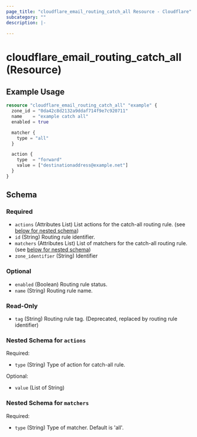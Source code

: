 ```yaml
---
page_title: "cloudflare_email_routing_catch_all Resource - Cloudflare"
subcategory: ""
description: |-
  
---
```


# cloudflare_email_routing_catch_all (Resource)



## Example Usage

```terraform
resource "cloudflare_email_routing_catch_all" "example" {
  zone_id = "0da42c8d2132a9ddaf714f9e7c920711"
  name    = "example catch all"
  enabled = true

  matcher {
    type = "all"
  }

  action {
    type  = "forward"
    value = ["destinationaddress@example.net"]
  }
}
```
<!-- schema generated by tfplugindocs -->
## Schema

### Required

- `actions` (Attributes List) List actions for the catch-all routing rule. (see [below for nested schema](#nestedatt--actions))
- `id` (String) Routing rule identifier.
- `matchers` (Attributes List) List of matchers for the catch-all routing rule. (see [below for nested schema](#nestedatt--matchers))
- `zone_identifier` (String) Identifier

### Optional

- `enabled` (Boolean) Routing rule status.
- `name` (String) Routing rule name.

### Read-Only

- `tag` (String) Routing rule tag. (Deprecated, replaced by routing rule identifier)

<a id="nestedatt--actions"></a>
### Nested Schema for `actions`

Required:

- `type` (String) Type of action for catch-all rule.

Optional:

- `value` (List of String)


<a id="nestedatt--matchers"></a>
### Nested Schema for `matchers`

Required:

- `type` (String) Type of matcher. Default is 'all'.


